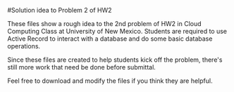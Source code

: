 #Solution idea to Problem 2 of HW2

These files show a rough idea to the 2nd problem of HW2 in Cloud Computing Class at University of New Mexico. Students are required to use Active Record to interact with a database and do some basic database operations.

Since these files are created to help students kick off the problem, there's still more work that need be done before submittal.

Feel free to download and modify the files if you think they are helpful.
